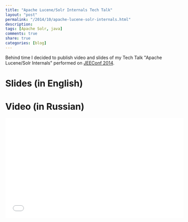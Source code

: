 ```yaml
---
title: "Apache Lucene/Solr Internals Tech Talk"
layout: "post"
permalink: "/2014/10/apache-lucene-solr-internals.html"
description: 
tags: [Apache Solr, java]
comments: true
share: true
categories: [blog]
---
```


Behind time I decided to publish video and slides of my Tech Talk "Apache Lucene/Solr Internals" performed on [JEEConf 2014](http://jeeconf.com/).

# Slides (in English)

<script async class="speakerdeck-embed" data-id="fae4f140c89501313a13223f0f24d676" data-ratio="1.33333333333333" src="//speakerdeck.com/assets/embed.js"></script>

# Video (in Russian)

<iframe width="560" height="315" src="//www.youtube.com/embed/25sc964mcTc" frameborder="0" allowfullscreen></iframe>